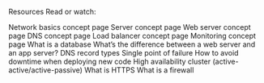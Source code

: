 Resources
Read or watch:

Network basics concept page
Server concept page
Web server concept page
DNS concept page
Load balancer concept page
Monitoring concept page
What is a database
What’s the difference between a web server and an app server?
DNS record types
Single point of failure
How to avoid downtime when deploying new code
High availability cluster (active-active/active-passive)
What is HTTPS
What is a firewall

